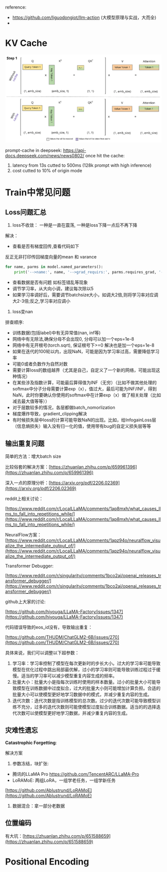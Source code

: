 reference:

- https://github.com/liguodongiot/llm-action  (大模型原理与实战，大而全)
- 


# KV Cache

![kv-cache](_imgs/kv-cache.gif)


prompt-cache in deepseek: https://api-docs.deepseek.com/news/news0802/
once hit the cache:
1. latency from 13s cutted to 500ms (128k prompt with high inference)
2. cost cutted to 10% of origin mode




# Train中常见问题

## Loss问题汇总

1. loss不收敛： 一种是一直在震荡, 一种是loss下降一点后不再下降

解决：

- 查看是否有梯度回传,查看代码如下

反正无非打印传回梯度向量的mean 和 varance

```python
for name, parms in model.named_parameters():
	print('-->name:', name, '-->grad_requirs:', parms.requires_grad, '--weight', torch.mean(parms.data), ' -->grad_value:', torch.mean(parms.grad))
```

- 查看数据是否有问题 如标签错乱等现象
- 调节学习率，从大向小调，建议每次除以5
- 如果学习率调好后，需要调节batchsize大小，如调大2倍,则将学习率对应调大2-3倍;反之,学习率对应调小

1. loss变nan

排查顺序:

- 训练数据(包括label)中有无异常值(nan, inf等)
- 网络中有无除法,确保分母不会出现0, 分母可以加一个eps=1e-8
- 网络中有无开根号(torch.sqrt), 保证根号下>=0 解决也是加一个eps=1e-8
- 如果在迭代的100轮以内，出现NaN，可能是因为学习率过高，需要降低学习率
- 可能0或者负数作为自然对数
- 需要计算loss的数组越界（尤其是自己，自定义了一个新的网络，可能出现这种情况）
- 在某些涉及指数计算，可能最后算得值为INF（无穷）（比如不做其他处理的softmax中分子分母需要计算exp（x），值过大，最后可能为INF/INF，得到NaN，此时你要确认你使用的softmax中在计算exp（x）做了相关处理（比如减去最大值等等））
- 对于层数较多的情况，各层都做batch_nomorlization
- 梯度爆炸导致，gradient_clipping解决
- 有时候损失层中loss的计算可能导致NaN的出现。比如，给InfogainLoss层（信息熵损失）输入没有归一化的值，使用带有bug的自定义损失层等等

## 输出重复问题

简单的方法：增大batch size

比较俗套的解决方案：[https://zhuanlan.zhihu.com/p/659961396](https://zhuanlan.zhihu.com/p/659961396)

深入一点的原理分析：[https://arxiv.org/pdf/2206.02369](https://arxiv.org/pdf/2206.02369)

reddit上相关讨论：

[https://www.reddit.com/r/LocalLLaMA/comments/1ap8mxh/what_causes_llms_to_fall_into_repetitions_while/](https://www.reddit.com/r/LocalLLaMA/comments/1ap8mxh/what_causes_llms_to_fall_into_repetitions_while/)

NeuralFlow方案：[https://www.reddit.com/r/LocalLLaMA/comments/1apz94o/neuralflow_visualize_the_intermediate_output_of/](https://www.reddit.com/r/LocalLLaMA/comments/1apz94o/neuralflow_visualize_the_intermediate_output_of/)

Transformer Debugger:

[https://www.reddit.com/r/singularity/comments/1bco2aj/openai_releases_transformer_debugger/](https://www.reddit.com/r/singularity/comments/1bco2aj/openai_releases_transformer_debugger/)

github上大家的讨论:

[https://github.com/hiyouga/LLaMA-Factory/issues/1347](https://github.com/hiyouga/LLaMA-Factory/issues/1347)

代码错误导致的eos_id没有，导致输出重复：

[https://github.com/THUDM/ChatGLM2-6B/issues/270](https://github.com/THUDM/ChatGLM2-6B/issues/270)

具体来说，我们可以调整以下超参数：

1. 学习率：学习率控制了模型在每次更新时的步长大小。过大的学习率可能导致模型在优化过程中跳出局部最优解，过小的学习率则可能导致训练过程过于缓慢。适当的学习率可以减少模型重复内容生成的频率。
2. 批量大小：批量大小是指每次训练时使用的样本数量。过小的批量大小可能导致模型在训练数据中过度拟合，过大的批量大小则可能增加计算负担。合适的批量大小可以使模型更好地学习数据中的模式，并减少重复内容的生成。
3. 迭代次数：迭代次数是指训练模型的总次数。过少的迭代次数可能导致模型训练不充分，过多的迭代次数则可能使模型过度拟合训练数据。适当的的选择迭代次数可以使模型更好地学习数据，并减少重复内容的生成。

## 灾难性遗忘

**Catastrophic Forgetting**:

解决方案

1. 参数冻结，块扩张:

- 腾讯的LLaMA Pro  https://github.com/TencentARC/LLaMA-Pro
- LoRAMoE: 两组LoRA，一组学老任务，一组学新任务

[https://github.com/Ablustrund/LoRAMoE](https://github.com/Ablustrund/LoRAMoE)

1. 数据混合：拿一部分老数据

## 位置编码

有大坑：[https://zhuanlan.zhihu.com/p/651588659](https://zhuanlan.zhihu.com/p/651588659)



# Positional Encoding
